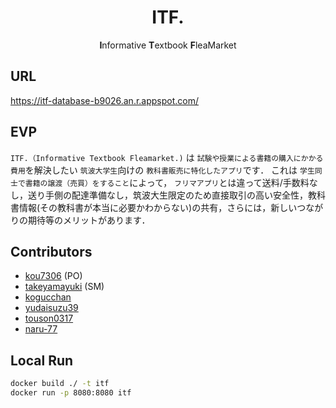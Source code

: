 <h1 align="center">
   ITF.
</h1>

<div align="center">
   <strong>I</strong>nformative <strong>T</strong>extbook <strong>F</strong>leaMarket
</div>


## URL
https://itf-database-b9026.an.r.appspot.com/


## EVP
`ITF.（Informative Textbook Fleamarket.)` は
`試験や授業による書籍の購入にかかる費用`を解決したい
`筑波大学生`向けの
`教科書販売に特化したアプリ`です．
これは `学生同士で書籍の譲渡（売買）をすること`によって，
`フリマアプリ`とは違って送料/手数料なし，送り手側の配達準備なし，筑波大生限定のため直接取引の高い安全性，教科書情報(その教科書が本当に必要かわからない)の共有，さらには，新しいつながりの期待等のメリットがあります．


## Contributors
- [kou7306](https://github.com/kou7306) (PO)
- [takeyamayuki](https://github.com/takeyamayuki) (SM)
- [kogucchan](https://github.com/kogucchan)
- [yudaisuzu39](https://github.com/yudaisuzu39)
- [touson0317](https://github.com/touson0317)
- [naru-77](https://github.com/naru-77)



## Local Run
```bash
docker build ./ -t itf
docker run -p 8080:8080 itf
```
